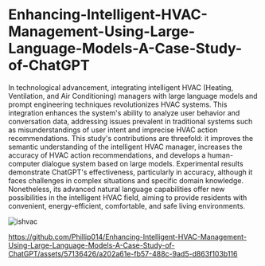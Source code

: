 # Enhancing-Intelligent-HVAC-Management-Using-Large-Language-Models-A-Case-Study-of-ChatGPT

In technological advancement, integrating intelligent HVAC (Heating, Ventilation, and Air Conditioning) managers with large language models and prompt engineering techniques revolutionizes HVAC systems. This integration enhances the system's ability to analyze user behavior and conversation data, addressing issues prevalent in traditional systems such as misunderstandings of user intent and imprecise HVAC action recommendations. This study's contributions are threefold: it improves the semantic understanding of the intelligent HVAC manager, increases the accuracy of HVAC action recommendations, and develops a human-computer dialogue system based on large models. Experimental results demonstrate ChatGPT's effectiveness, particularly in accuracy, although it faces challenges in complex situations and specific domain knowledge. Nonetheless, its advanced natural language capabilities offer new possibilities in the intelligent HVAC field, aiming to provide residents with convenient, energy-efficient, comfortable, and safe living environments.

![ishvac](https://github.com/Phillip014/Enhancing-Intelligent-HVAC-Management-Using-Large-Language-Models-A-Case-Study-of-ChatGPT/assets/57136426/89cf532b-71dd-4dcb-ad14-c3a9bcd810be)


https://github.com/Phillip014/Enhancing-Intelligent-HVAC-Management-Using-Large-Language-Models-A-Case-Study-of-ChatGPT/assets/57136426/a202a61e-fb57-488c-9ad5-d863f103b116


